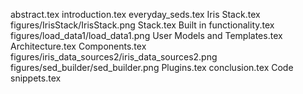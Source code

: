 abstract.tex
introduction.tex
everyday_seds.tex
Iris Stack.tex
figures/IrisStack/IrisStack.png
Stack.tex
Built in functionality.tex
figures/load_data1/load_data1.png
User Models and Templates.tex
Architecture.tex
Components.tex
figures/iris_data_sources2/iris_data_sources2.png
figures/sed_builder/sed_builder.png
Plugins.tex
conclusion.tex
Code snippets.tex